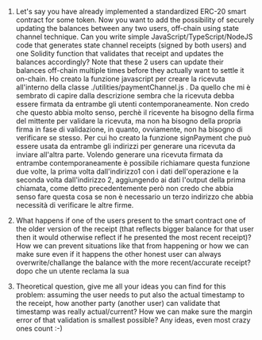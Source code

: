 1. Let's say you have already implemented a standardized ERC-20 smart contract for some token. 
Now you want to add the possibility of securely updating the balances between any two users, off-chain using state channel technique. 
Can you write simple JavaScript/TypeScript/NodeJS code that generates state channel receipts (signed by both users) and one Solidity function that validates that receipt and updates the balances accordingly? Note that these 2 users can update their balances off-chain multiple times before they actually want to settle it on-chain.
    Ho creato la funzione javascript per creare la ricevuta all'interno della classe ./utilities/paymentChannel.js .
    Da quello che mi è sembrato di capire dalla descrizione sembra che la ricevuta debba essere firmata da entrambe gli utenti contemporaneamente.
    Non credo che questo abbia molto senso, perchè il ricevente ha bisogno della firma del mittente per validare la ricevuta, ma non ha bisogno della propria firma
    in fase di validazione, in quanto, ovviamente, non ha bisogno di verificare se stesso.
    Per cui ho creato la funzione signPayment che può essere usata da entrambe gli indirizzi per generare una ricevuta da inviare all'altra parte.
    Volendo generare una ricevuta firmata da entrambe contemporaneamente è possibile richiamare questa funzione due volte, la prima volta dall'indirizzo1 con i dati dell'operazione e la seconda volta dall'indirizzo 2, aggiungendo ai dati l'output della prima chiamata, come detto precedentemente però non credo che abbia senso fare questa cosa se non è necessario un terzo indirizzo che abbia necessità di verificare le altre firme.

2. What happens if one of the users present to the smart contract one of the older version of the receipt (that reflects bigger balance for that user then it would otherwise reflect if he presented the most recent receipt)? How we can prevent situations like that from happening or how we can make sure even if it happens the other honest user can always overwrite/challange the balance with the more recent/accurate receipt?
dopo che un utente reclama la sua

3. Theoretical question, give me all your ideas you can find for this problem: assuming the user needs to put also the actual timestamp to the receipt, how another party (another user) can validate that timestamp was really actual/current? How we can make sure the margin error of that validation is smallest possible? Any ideas, even most crazy ones count :-)